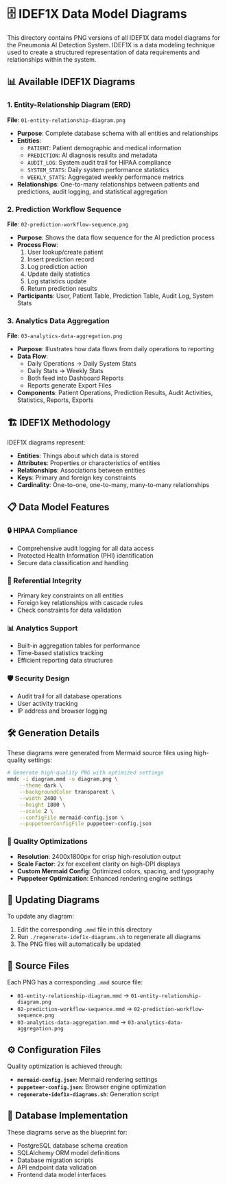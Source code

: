 # 🗄️ IDEF1X Data Model Diagrams

This directory contains PNG versions of all IDEF1X data model diagrams for the Pneumonia AI Detection System. IDEF1X is a data modeling technique used to create a structured representation of data requirements and relationships within the system.

## 📊 Available IDEF1X Diagrams

### 1. Entity-Relationship Diagram (ERD)
**File**: `01-entity-relationship-diagram.png`
- **Purpose**: Complete database schema with all entities and relationships
- **Entities**: 
  - `PATIENT`: Patient demographic and medical information
  - `PREDICTION`: AI diagnosis results and metadata
  - `AUDIT_LOG`: System audit trail for HIPAA compliance
  - `SYSTEM_STATS`: Daily system performance statistics
  - `WEEKLY_STATS`: Aggregated weekly performance metrics
- **Relationships**: One-to-many relationships between patients and predictions, audit logging, and statistical aggregation

### 2. Prediction Workflow Sequence
**File**: `02-prediction-workflow-sequence.png`
- **Purpose**: Shows the data flow sequence for the AI prediction process
- **Process Flow**:
  1. User lookup/create patient
  2. Insert prediction record
  3. Log prediction action
  4. Update daily statistics
  5. Log statistics update
  6. Return prediction results
- **Participants**: User, Patient Table, Prediction Table, Audit Log, System Stats

### 3. Analytics Data Aggregation
**File**: `03-analytics-data-aggregation.png`
- **Purpose**: Illustrates how data flows from daily operations to reporting
- **Data Flow**:
  - Daily Operations → Daily System Stats
  - Daily Stats → Weekly Stats
  - Both feed into Dashboard Reports
  - Reports generate Export Files
- **Components**: Patient Operations, Prediction Results, Audit Activities, Statistics, Reports, Exports

## 🏗️ IDEF1X Methodology

IDEF1X diagrams represent:
- **Entities**: Things about which data is stored
- **Attributes**: Properties or characteristics of entities
- **Relationships**: Associations between entities
- **Keys**: Primary and foreign key constraints
- **Cardinality**: One-to-one, one-to-many, many-to-many relationships

## 📋 Data Model Features

### 🔒 HIPAA Compliance
- Comprehensive audit logging for all data access
- Protected Health Information (PHI) identification
- Secure data classification and handling

### 🔗 Referential Integrity
- Primary key constraints on all entities
- Foreign key relationships with cascade rules
- Check constraints for data validation

### 📊 Analytics Support
- Built-in aggregation tables for performance
- Time-based statistics tracking
- Efficient reporting data structures

### 🛡️ Security Design
- Audit trail for all database operations
- User activity tracking
- IP address and browser logging

## 🛠️ Generation Details

These diagrams were generated from Mermaid source files using high-quality settings:

```bash
# Generate high-quality PNG with optimized settings
mmdc -i diagram.mmd -o diagram.png \
    --theme dark \
    --backgroundColor transparent \
    --width 2400 \
    --height 1800 \
    --scale 2 \
    --configFile mermaid-config.json \
    --puppeteerConfigFile puppeteer-config.json
```

### 🎯 Quality Optimizations

- **Resolution**: 2400x1800px for crisp high-resolution output
- **Scale Factor**: 2x for excellent clarity on high-DPI displays  
- **Custom Mermaid Config**: Optimized colors, spacing, and typography
- **Puppeteer Optimization**: Enhanced rendering engine settings

## 🔄 Updating Diagrams

To update any diagram:

1. Edit the corresponding `.mmd` file in this directory
2. Run `./regenerate-idef1x-diagrams.sh` to regenerate all diagrams
3. The PNG files will automatically be updated

## 📝 Source Files

Each PNG has a corresponding `.mmd` source file:
- `01-entity-relationship-diagram.mmd` → `01-entity-relationship-diagram.png`
- `02-prediction-workflow-sequence.mmd` → `02-prediction-workflow-sequence.png`
- `03-analytics-data-aggregation.mmd` → `03-analytics-data-aggregation.png`

## ⚙️ Configuration Files

Quality optimization is achieved through:
- **`mermaid-config.json`**: Mermaid rendering settings
- **`puppeteer-config.json`**: Browser engine optimization
- **`regenerate-idef1x-diagrams.sh`**: Generation script

## 💾 Database Implementation

These diagrams serve as the blueprint for:
- PostgreSQL database schema creation
- SQLAlchemy ORM model definitions
- Database migration scripts
- API endpoint data validation
- Frontend data model interfaces
